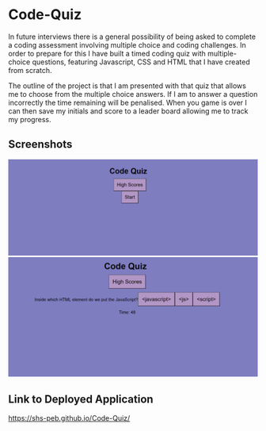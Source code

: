 # Code-Quiz
In future interviews there is a general possibility of being asked to complete a coding assessment involving multiple choice and coding challenges. In order to prepare for this I have built a timed coding quiz with multiple-choice questions, featuring Javascript, CSS and HTML that I have created from scratch. 

The outline of the project is that I am presented with that quiz that allows me to choose from the multiple choice answers. If I am to answer a question incorrectly the time remaining will be penalised. When you game is over I can then save my initials and score to a leader board allowing me to track my progress.


## Screenshots

![Screenshot 1](./assets/images/Screenshot2.PNG)
![Screenshot 2](./assets/images/Screenshot1.PNG)


## Link to Deployed Application

https://shs-peb.github.io/Code-Quiz/
